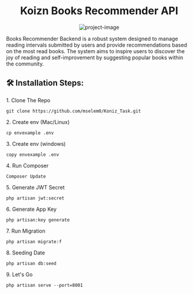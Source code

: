 <h1 align="center" id="title">Koizn Books Recommender API</h1>

<p align="center"><img src="https://documenter.getpostman.com/view/26243035/2sA35LVegT" alt="project-image"></p>

<p id="description">Books Recommender Backend is a robust system designed to manage reading intervals submitted by users and provide recommendations based on the most read books. The system aims to inspire users to discover the joy of reading and self-improvement by suggesting popular books within the community.</p>

<h2>🛠️ Installation Steps:</h2>

<p>1. Clone The Repo</p>

```
git clone https://github.com/mselem0/Koniz_Task.git
```

<p>2. Create env (Mac/Linux)</p>

```
cp envexample .env
```

<p>3. Create env (windows)</p>

```
copy envexample .env
```

<p>4. Run Composer</p>

```
Composer Update
```

<p>5. Generate JWT Secret</p>

```
php artisan jwt:secret
```

<p>6. Generate App Key</p>

```
php artisan:key generate
```

<p>7. Run Migration</p>

```
php artisan migrate:f
```

<p>8. Seeding Date</p>

```
php artisan db:seed
```

<p>9. Let's Go</p>

```
php artisan serve --port=8001
```